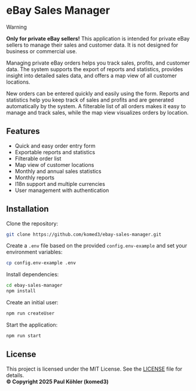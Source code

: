 # eBay Sales Manager

> [!WARNING]
> **Only for private eBay sellers!**
> This application is intended for private eBay sellers to manage their sales and customer data.
> It is not designed for business or commercial use.

Managing private eBay orders helps you track sales, profits, and customer data. The system supports the export of reports and statistics, provides insight into detailed sales data, and offers a map view of all customer locations.

New orders can be entered quickly and easily using the form. Reports and statistics help you keep track of sales and profits and are generated automatically by the system. A filterable list of all orders makes it easy to manage and track sales, while the map view visualizes orders by location.

## Features

- Quick and easy order entry form
- Exportable reports and statistics
- Filterable order list
- Map view of customer locations
- Monthly and annual sales statistics
- Monthly reports
- I18n support and multiple currencies
- User management with authentication

## Installation

Clone the repository:

```bash
git clone https://github.com/komed3/ebay-sales-manager.git
```

Create a `.env` file based on the provided `config.env-example` and set your environment variables:

```bash
cp config.env-example .env
```

Install dependencies:

```bash
cd ebay-sales-manager
npm install
```

Create an initial user:

```bash
npm run createUser
```

Start the application:

```bash
npm run start
```

## License

This project is licensed under the MIT License. See the [LICENSE](LICENSE) file for details.  
**© Copyright 2025 Paul Köhler (komed3)**
